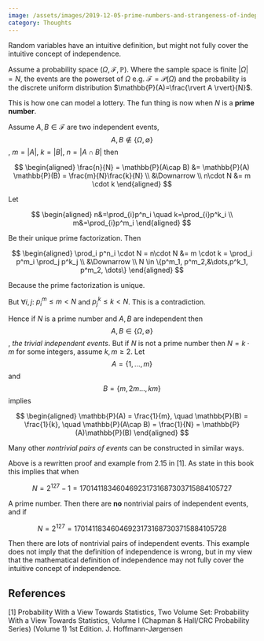 ```yaml
---
image: /assets/images/2019-12-05-prime-numbers-and-strangeness-of-independent-random-variables/prime_number.png
category: Thoughts
---
```


Random variables have an intuitive definition, but might not fully cover the intuitive concept of independence.  <!--more--> 

Assume a probability space $(\Omega, \mathcal{F}, \mathbb{P})$. Where the sample space is finite $\vert\Omega\vert=N$, the events are the powerset of $\Omega$ e.g. $\mathcal{F}=\mathcal{P}(\Omega)$ and the probability is the discrete uniform distribution $\mathbb{P}(A)=\frac{\rvert A \rvert}{N}$.

This is how one can model a lottery. The fun thing is now when $N$ is a **prime number**.

Assume $A,B\in\mathcal{F}$ are two independent events, $$A,B\notin\{\Omega, \emptyset \}$$, $m=\rvert A\rvert$, $k=\rvert B\rvert$, $n=\rvert A\cap B \rvert$ then

$$
\begin{aligned}
\frac{n}{N} = \mathbb{P}(A\cap B) &= \mathbb{P}(A) \mathbb{P}(B) = \frac{m}{N}\frac{k}{N} \\
&\Downarrow \\
n\cdot N &= m \cdot k
\end{aligned}
$$

Let

$$
\begin{aligned}
n&=\prod_{i}p^n_i \quad k=\prod_{i}p^k_i \\
m&=\prod_{i}p^m_i
\end{aligned}
$$

Be their unique prime factorization. Then

$$
\begin{aligned}
\prod_i p^n_i \cdot N = n\cdot N &= m \cdot k = \prod_i p^m_i \prod_j p^k_j \\
&\Downarrow \\
N \in \{p^m_1, p^m_2,&\dots,p^k_1, p^m_2, \dots\}
\end{aligned}
$$

Because the prime factorization is unique.

But $\forall i,j:$ $p^m_i\leq m<N$ and $p^k_j\leq k<N$. This is a contradiction.

Hence if $N$ is a prime number and $A,B$ are independent then $$A,B\in\{\Omega, \emptyset \}$$, *the trivial independent events*. But if $N$ is not a prime number then $N=k\cdot m$ for some integers, assume $k,m\geq 2$.
Let $$A=\{1,\dots,m\}$$ and $$B=\{m,2m\dots,km\}$$ implies

$$
\begin{aligned}
\mathbb{P}(A) = \frac{1}{m}, \quad \mathbb{P}(B) = \frac{1}{k}, \quad \mathbb{P}(A\cap B) = \frac{1}{N} = \mathbb{P}(A)\mathbb{P}(B)
\end{aligned}
$$

Many other *nontrivial pairs of events* can be constructed in similar ways.

Above is a rewritten proof and example from 2.15 in [1]. As state in this book this implies that when

$$
N=2^{127}-1=170141183460469231731687303715884105727
$$

A prime number. Then there are **no** nontrivial pairs of independent events, and if

$$
N=2^{127}=170141183460469231731687303715884105728
$$

Then there are lots of nontrivial pairs of independent events. This example does not imply that the definition of independence is wrong, but in my view that the mathematical definition of independence may not fully cover the intuitive concept of independence.

## References

[1] Probability With a View Towards Statistics, Two Volume Set: Probability With a View Towards Statistics, Volume I (Chapman & Hall/CRC Probability Series) (Volume 1) 1st Edition. J. Hoffmann-Jørgensen

